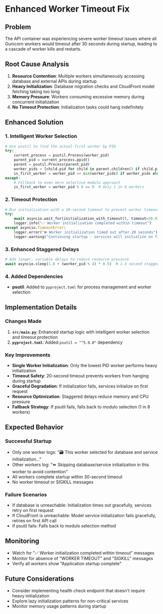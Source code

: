 # Enhanced Worker Timeout Fix

## Problem
The API container was experiencing severe worker timeout issues where all Gunicorn workers would timeout after 30 seconds during startup, leading to a cascade of worker kills and restarts.

## Root Cause Analysis
1. **Resource Contention**: Multiple workers simultaneously accessing database and external APIs during startup
2. **Heavy Initialization**: Database migration checks and CloudFront model fetching taking too long
3. **Memory Pressure**: Workers consuming excessive memory during concurrent initialization
4. **No Timeout Protection**: Initialization tasks could hang indefinitely

## Enhanced Solution

### 1. **Intelligent Worker Selection**
```python
# Use psutil to find the actual first worker by PID
try:
    current_process = psutil.Process(worker_pid)
    parent_pid = current_process.ppid()
    parent = psutil.Process(parent_pid)
    worker_pids = [child.pid for child in parent.children() if child.pid != parent_pid]
    is_first_worker = worker_pid == min(worker_pids) if worker_pids else True
except:
    # Fallback to even more selective modulo approach
    is_first_worker = worker_pid % 8 == 0  # Only 1 in 8 workers
```

### 2. **Timeout Protection**
```python
# Run initialization with a 20-second timeout to prevent worker timeout
try:
    await asyncio.wait_for(initialization_with_timeout(), timeout=20.0)
    logger.info("✅ Worker initialization completed within timeout")
except asyncio.TimeoutError:
    logger.error("❌ Worker initialization timed out after 20 seconds")
    logger.warning("Continuing startup - services will initialize on first request")
```

### 3. **Enhanced Staggered Delays**
```python
# Add longer, variable delays to reduce resource pressure
await asyncio.sleep(1.0 + (worker_pid % 4) * 0.5)  # 1-3 second staggered delay
```

### 4. **Added Dependencies**
- **psutil**: Added to `pyproject.toml` for process management and worker selection

## Implementation Details

### Changes Made
1. **`src/main.py`**: Enhanced startup logic with intelligent worker selection and timeout protection
2. **`pyproject.toml`**: Added `psutil = "^5.9.0"` dependency

### Key Improvements
- **Single Worker Initialization**: Only the lowest PID worker performs heavy initialization
- **Timeout Safety**: 20-second timeout prevents workers from hanging during startup
- **Graceful Degradation**: If initialization fails, services initialize on first request
- **Resource Optimization**: Staggered delays reduce memory and CPU pressure
- **Fallback Strategy**: If psutil fails, falls back to modulo selection (1 in 8 workers)

## Expected Behavior

### Successful Startup
- Only one worker logs: "🗃️ This worker selected for database and service initialization..."
- Other workers log: "⏩ Skipping database/service initialization in this worker to avoid contention"
- All workers complete startup within 30-second timeout
- No worker timeout or SIGKILL messages

### Failure Scenarios
- If database is unreachable: Initialization times out gracefully, services retry on first request
- If CloudFront is unreachable: Model service initialization fails gracefully, retries on first API call
- If psutil fails: Falls back to modulo selection method

## Monitoring
- Watch for "✅ Worker initialization completed within timeout" messages
- Monitor for absence of "WORKER TIMEOUT" and "SIGKILL" messages
- Verify all workers show "Application startup complete"

## Future Considerations
- Consider implementing health check endpoint that doesn't require heavy initialization
- Explore lazy initialization patterns for non-critical services
- Monitor memory usage patterns during startup
